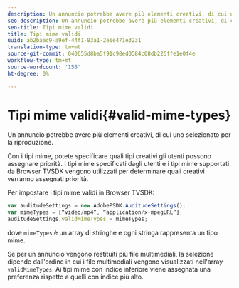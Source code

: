 ```yaml
---
description: Un annuncio potrebbe avere più elementi creativi, di cui uno selezionato per la riproduzione.
seo-description: Un annuncio potrebbe avere più elementi creativi, di cui uno selezionato per la riproduzione.
seo-title: Tipi mime validi
title: Tipi mime validi
uuid: ab2baac9-a9ef-44f1-83a1-2e6e471e3231
translation-type: tm+mt
source-git-commit: 040655d8ba5f91c98ed0584c08db226ffe1e0f4e
workflow-type: tm+mt
source-wordcount: '156'
ht-degree: 0%

---
```



# Tipi mime validi{#valid-mime-types}

Un annuncio potrebbe avere più elementi creativi, di cui uno selezionato per la riproduzione.

Con i tipi mime, potete specificare quali tipi creativi gli utenti possono assegnare priorità. I tipi mime specificati dagli utenti e i tipi mime supportati da Browser TVSDK vengono utilizzati per determinare quali creativi verranno assegnati priorità.

Per impostare i tipi mime validi in Browser TVSDK:

```js
var auditudeSettings = new AdobePSDK.AuditudeSettings(); 
var mimeTypes = [“video/mp4”, “application/x-mpegURL”]; 
auditudeSettings.validMimeTypes = mimeTypes; 
```

dove `mimeTypes` è un array di stringhe e ogni stringa rappresenta un tipo mime.

Se per un annuncio vengono restituiti più file multimediali, la selezione dipende dall&#39;ordine in cui i file multimediali vengono visualizzati nell&#39;array `validMimeTypes`. Ai tipi mime con indice inferiore viene assegnata una preferenza rispetto a quelli con indice più alto.
